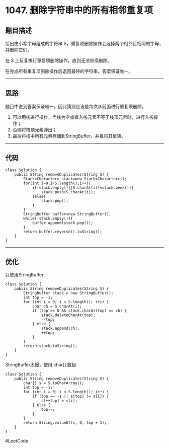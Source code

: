 # 1047. 删除字符串中的所有相邻重复项
## 题目描述
给出由小写字母组成的字符串 S，重复项删除操作会选择两个相邻且相同的字母，并删除它们。

在 S 上反复执行重复项删除操作，直到无法继续删除。

在完成所有重复项删除操作后返回最终的字符串。答案保证唯一。
- - - -
## 思路
题目中说到答案保证唯一，因此猜测应该是每次从前面进行重复项删除。
1. 可以用栈进行操作，当栈为空或者入栈元素不等于栈顶元素时，进行入栈操作；
2. 否则将栈顶元素弹出；
3. 最后将栈中所有元素存储到StringBuffer，并且将其反转。
- - - -
## 代码
```
class Solution {
    public String removeDuplicates(String S) {
        Stack<Character> stack=new Stack<Character>();
        for(int i=0;i<S.length();i++){
            if(stack.empty()||S.charAt(i)!=stack.peek()){
                stack.push(S.charAt(i));
            }else{
                stack.pop();
            }
        }
        StringBuffer buffer=new StringBuffer();
        while(!stack.empty()){
            buffer.append(stack.pop());
        }
        return buffer.reverse().toString();
    }
}
```
- - - -
## 优化
只使用StringBuffer
```
class Solution {
    public String removeDuplicates(String S) {
        StringBuffer stack = new StringBuffer();
        int top = -1;
        for (int i = 0; i < S.length(); ++i) {
            char ch = S.charAt(i);
            if (top >= 0 && stack.charAt(top) == ch) {
                stack.deleteCharAt(top);
                --top;
            } else {
                stack.append(ch);
                ++top;
            }
        }
        return stack.toString();
    }
}
```
StringBuffer太慢，使用 char[] 数组
```
class Solution {
    public String removeDuplicates(String S) {
        char[] s = S.toCharArray();
        int top = -1;
        for (int i = 0; i < S.length(); i++) {
            if (top == -1 || s[top] != s[i]) {
                s[++top] = s[i];
            } else {
                top--;
            }
        }
        return String.valueOf(s, 0, top + 1);
    }
}
```
#LeetCode